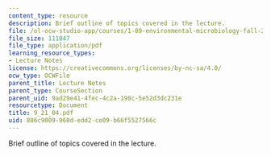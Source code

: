 ```yaml
---
content_type: resource
description: Brief outline of topics covered in the lecture.
file: /ol-ocw-studio-app/courses/1-89-environmental-microbiology-fall-2004/886c9009968dedd2ce09b66f5527566c_9_21_04.pdf
file_size: 111047
file_type: application/pdf
learning_resource_types:
- Lecture Notes
license: https://creativecommons.org/licenses/by-nc-sa/4.0/
ocw_type: OCWFile
parent_title: Lecture Notes
parent_type: CourseSection
parent_uid: 9ad29e41-4fec-4c2a-198c-5e52d3dc231e
resourcetype: Document
title: 9_21_04.pdf
uid: 886c9009-968d-edd2-ce09-b66f5527566c
---
```

Brief outline of topics covered in the lecture.